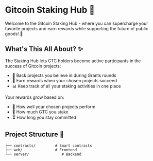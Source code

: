 # Gitcoin Staking Hub 🌟

Welcome to the Gitcoin Staking Hub - where you can supercharge your favorite projects and earn rewards while supporting the future of public goods! 🚀

## What's This All About? ✨

The Staking Hub lets GTC holders become active participants in the success of Gitcoin projects:
- 🎯 Back projects you believe in during Grants rounds
- 💎 Earn rewards when your chosen projects succeed
- 📊 Keep track of all your staking activities in one place

Your rewards grow based on:
- 🌱 How well your chosen projects perform
- 💪 How much GTC you stake
- ⏳ How long you stay committed

## Project Structure 📁

```
├── contracts/         # Smart contracts
├── web/               # Frontend
└── server/               # Backend
```
